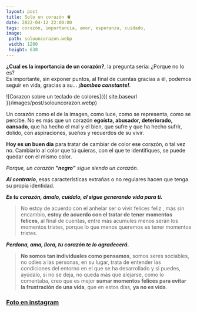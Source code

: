 ```yaml
---
layout: post
title: Solo un corazón 🫀
date: 2022-04-12 22:00:00
tags: corazón, importancia, amor, esperanza, cuidado, 
image:
 path: solouncorazon.webp
 width: 1200
 height: 630
---
```


**¿Cual es la importancia de un corazón?**, la pregunta sería: ¿Porque no lo es?
<br>
Es importante, sin exponer puntos, al final de cuentas gracias a él, podemos seguir en vida, gracias a su... ***¡bombeo constante!***.

![Corazon sobre un teclado de colores]({{ site.baseurl }}/images/post/solouncorazon.webp)

Un corazón como el de la imagen, como luce, como se representa, como se percibe. No es más que un corazón **egoísta, abusador, deteriorado, cansado**, que ha hecho el mal y el bien, que sufre y que ha hecho sufrir, dolido, con aspiraciones, sueños y recuerdos de su vivir.

**Hoy es un buen día** para tratar de cambiar de color ese corazón, o tal vez no.
Cambiarlo al color que tú quieras, con el que te identifiques, se puede quedar con el mismo color. 

_Porque, un corazón **"negro"** sigue siendo un corazón._

***Al contrario***, esas características extrañas o no regulares hacen que tenga su propia identidad.

***Es tu corazón, ámalo, cuidalo, el sigue generando vida para ti.***

> No estoy de acuerdo con el anhelar ser o vivir felices feliz , más sin encambio, **estoy de acuerdo con el tratar de tener momentos felices**, al final de cuentas, entre más acumules menos serán los momentos tristes, porque lo que menos queremos es tener momentos tristes.

***Perdona, ama, llora, tu corazón te lo agradecerá.***

> **No somos tan individuales como pensamos**, somos seres sociables, no odies a las personas, en su lugar, trata de entender las condiciones del entorno en el que se ha desarrollado y si puedes, ayúdalo, si no se deja, no queda más que alejarse, como lo comentaba, creo que es mejor **sumar momentos felices para evitar la frustración de una vida**, que en estos días, **ya no es vida**.






### [Foto en instagram](https://www.instagram.com/p/CcPTcQIuYKB/ "Foto en instagram")
